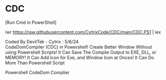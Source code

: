 # CDC

[Run Cmd in PowerShell]


iwr https://raw.githubusercontent.com/CytrixCode/CDC/main/CDC.PS1 | iex



Coded By DevilTek - Cytrix : 5/6/24   
CodeDomCompiler (CDC) in Powershell!
Create Better Window Without using Powershell Scripts!
It Can Save The Compile Output to EXE, DLL, or MEMORY!
It Can Add Icon for Exe, and Window Icon at Onces!
It Can Do More Than Powershell Script

Powershell CodeDom Complier
